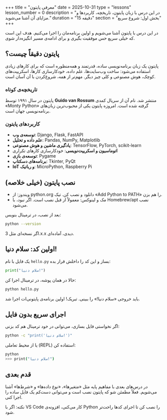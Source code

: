 +++
title = "معرفی پایتون"
date = 2025-10-31
type = "lessons"
lesson_number = 0
description = "در این درس با زبان پایتون، تاریخچه، کاربردها و مزایای آن آشنا می‌شوید."
duration = "15 دقیقه"
section = "بخش اول: شروع سریع"
+++

در این درس با پایتون آشنا می‌شویم و اولین برنامه‌مان را اجرا می‌کنیم. هدف این است که خیلی سریع حس موفقیت بگیری و برای ادامه‌ی مسیر انگیزه‌دار شوی.

## پایتون دقیقاً چیست؟

پایتون یک زبان برنامه‌نویسی ساده، قدرتمند و همه‌منظوره است که برای کارهای زیادی استفاده می‌شود: ساخت وب‌سایت‌ها، علم داده، خودکارسازی کارها، اسکریپت‌های کوچک، هوش مصنوعی و کلی چیز دیگر. مهم‌تر از همه، شروع‌کردن با آن آسان است.

### تاریخچه‌ی کوتاه

پایتون در سال ۱۹۹۱ توسط **Guido van Rossum** منتشر شد. نام آن از سریال کمدی «Monty Python» گرفته شده است. امروزه پایتون یکی از محبوب‌ترین زبان‌های برنامه‌نویسی جهان است.

### کاربردهای پایتون

- **توسعه‌ی وب**: Django, Flask, FastAPI
- **علم داده و تحلیل**: Pandas, NumPy, Matplotlib
- **یادگیری ماشین و هوش مصنوعی**: TensorFlow, PyTorch, scikit-learn
- **اتوماسیون و اسکریپت‌نویسی**: خودکارسازی کارهای تکراری
- **توسعه‌ی بازی**: Pygame
- **برنامه‌های دسکتاپ**: Tkinter, PyQt
- **IoT و رباتیک**: MicroPython, Raspberry Pi

## نصب پایتون (خیلی خلاصه)

- ویندوز: از python.org دانلود و نصب کن. تیک «Add Python to PATH» را هم بزن.
- مک و لینوکس: معمولاً از قبل نصب است. اگر نبود، با Homebrew/apt نصب می‌شود.

بعد از نصب، در ترمینال بنویس:

```bash
python --version
```

اگر نسخه‌ای مثل 3.x.x دیدی، آماده‌ای.

## اولین کد: سلام دنیا!

یک فایل با نام `hello.py` بساز و این کد را داخلش قرار بده:

```python
print("سلام دنیا!")
```

حالا در همان پوشه، در ترمینال اجرا کن:

```bash
python hello.py
```

باید خروجی «سلام دنیا!» را ببینی. تبریک! اولین برنامه‌ی پایتونی‌ات اجرا شد.

## اجرای سریع بدون فایل

اگر نخواستی فایل بسازی، می‌توانی در خود ترمینال هم کد بزنی:

```bash
python -c "print('سلام دنیا!')"
```

یا از محیط تعاملی (REPL) استفاده کن:

```bash
python
>>> print("سلام دنیا!")
```

## قدم بعدی

در درس‌های بعدی با مفاهیم پایه مثل «متغیرها»، «نوع داده‌ها» و «شرط‌ها» آشنا می‌شویم. فعلاً مطمئن شو که پایتون نصب است و می‌توانی دست‌کم یک فایل ساده را اجرا کنی.

نکته: اگر با VS Code کار می‌کنی، افزونه‌ی Python را نصب کن تا اجرای کدها راحت‌تر شود.
